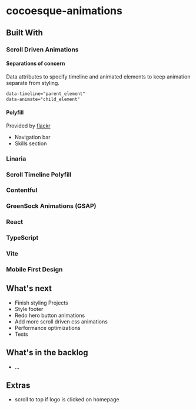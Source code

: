 # cocoesque-animations

## Built With

### Scroll Driven Animations

#### Separations of concern

Data attributes to specify timeline and animated elements to keep animation separate from styling.

```css
data-timeline="parent_element"
data-animate="child_element"
```

#### Polyfill

Provided by [flackr](https://github.com/flackr/scroll-timeline)

- Navigation bar
- Skills section

### Linaria

### Scroll Timeline Polyfill

### Contentful

### GreenSock Animations (GSAP)

### React

### TypeScript

### Vite

### Mobile First Design

## What's next

- Finish styling Projects
- Style footer
- Redo hero button animations
- Add more scroll driven css animations
- Performance optimizations
- Tests

## What's in the backlog

- ...

## Extras

- scroll to top if logo is clicked on homepage

